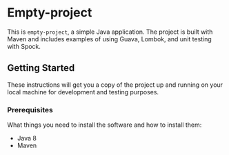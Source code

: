 # Empty-project

This is `empty-project`, a simple Java application. The project is built with Maven and includes examples of using Guava, Lombok, and unit testing with Spock.

## Getting Started

These instructions will get you a copy of the project up and running on your local machine for development and testing purposes.

### Prerequisites

What things you need to install the software and how to install them:

- Java 8
- Maven
